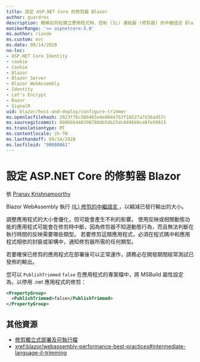 ```yaml
---
title: 設定 ASP.NET Core 的修剪器 Blazor
author: guardrex
description: 瞭解如何在建立應用程式時，控制 (IL) 連結器 (修剪器) 的中繼語言 Blazor 。
monikerRange: '>= aspnetcore-5.0'
ms.author: riande
ms.custom: mvc
ms.date: 09/14/2020
no-loc:
- ASP.NET Core Identity
- cookie
- Cookie
- Blazor
- Blazor Server
- Blazor WebAssembly
- Identity
- Let's Encrypt
- Razor
- SignalR
uid: blazor/host-and-deploy/configure-trimmer
ms.openlocfilehash: 2923f76c586465e4e6044763f18527a7d36ad57c
ms.sourcegitcommit: 600666440398788db5db25dc0496b9ca8fe50915
ms.translationtype: MT
ms.contentlocale: zh-TW
ms.lasthandoff: 09/14/2020
ms.locfileid: "90080861"
---
```

# <a name="configure-the-trimmer-for-aspnet-core-no-locblazor"></a>設定 ASP.NET Core 的修剪器 Blazor

依 [Pranav Krishnamoorthy](https://github.com/pranavkm)

Blazor WebAssembly 執行 [ (IL) 修剪的中繼語言 ](/dotnet/standard/managed-code#intermediate-language--execution) ，以縮減已發行輸出的大小。

調整應用程式的大小會優化，但可能會產生不利的影響。 使用反映或相關動態功能的應用程式可能會在修剪時中斷，因為修剪器不知道動態行為，而且無法判斷在執行時間的反映需要哪些類型。 若要修剪這類應用程式，必須在程式碼中和應用程式相依的封裝或架構中，通知修剪器所需的任何類型。

若要確保已修剪的應用程式在部署後可以正常運作，請務必在開發期間經常測試已發佈的輸出。

您可以 `PublishTrimmed` `false` 在應用程式的專案檔中，將 MSBuild 屬性設定為，以停用 .net 應用程式的修剪：

```xml
<PropertyGroup>
  <PublishTrimmed>false</PublishTrimmed>
</PropertyGroup>
```

## <a name="additional-resources"></a>其他資源

* [修剪獨立式部署及可執行檔](/dotnet/core/deploying/trim-self-contained)
* <xref:blazor/webassembly-performance-best-practices#intermediate-language-il-trimming>
